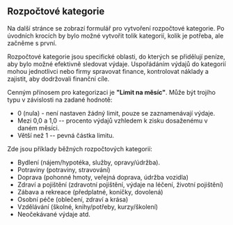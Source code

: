 ## Rozpočtové kategorie

Na další stránce se zobrazí formulář pro vytvoření rozpočtové kategorie. 
Po úvodních krocích by bylo možné vytvořit tolik kategorií, kolik je potřeba, ale začněme s první. 

Rozpočtové kategorie jsou specifické oblasti, do kterých se přidělují peníze, aby bylo možné efektivně sledovat výdaje. 
Uspořádáním výdajů do kategorií mohou jednotlivci nebo firmy spravovat finance, kontrolovat náklady a zajistit, aby 
dodržovali finanční cíle.

Cenným přínosem pro kategorizaci je **"Limit na měsíc"**. Může být trojího typu v závislosti na zadané hodnotě:
- 0 (nula) - není nastaven žádný limit, pouze se zaznamenávají výdaje.
- Mezi 0,0 a 1,0 -- procento výdajů vzhledem k zisku dosaženému v daném měsíci.
- Větší než 1 -- pevná částka limitu.

Zde jsou příklady běžných rozpočtových kategorií:
- Bydlení (nájem/hypotéka, služby, opravy/údržba).
- Potraviny (potraviny, stravování)
- Doprava (pohonné hmoty, veřejná doprava, údržba vozidla)
- Zdraví a pojištění (zdravotní pojištění, výdaje na léčení, životní pojištění)
- Zábava a rekreace (předplatné, koníčky, dovolená)
- Osobní péče (oblečení, zdraví a krása)
- Vzdělávání (školné, knihy/potřeby, kurzy/školení)
- Neočekávané výdaje
atd.